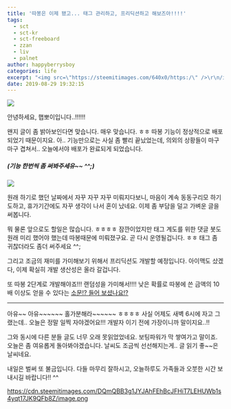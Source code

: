 ```yaml
---
title: '따봉은 이제 됐고... 태그 관리하고, 프리딕션하고 해보즈아!!!!'
tags:
  - sct
  - sct-kr
  - sct-freeboard
  - zzan
  - liv
  - palnet
author: happyberrysboy
categories: life
excerpt: "<img src=\"https://steemitimages.com/640x0/https:/\" />\r\n/ipfs.busy.org/ipfs/Qman2EX2PHQ4YpS5QRttNh6yBApcQQVc3YD2iheeThsdS8)  안녕하세요, 햅뽀이입니다..!!!!!!  왠지 글이 좀 밝아보인다면 맞습니다. 매우 맞습니다. ㅎㅎ 따봉 기능이 정상적으로 배포되었기 때문이지요. 아.. 기능만으로는 사실 좀 빨리 끝났었는데, 의외의 상황들이 마구마구 겹쳐서.. 오늘에....."
date: 2019-08-29 19:32:15
---
```


![](https://steemitimages.com/640x0/https://ipfs.busy.org/ipfs/Qman2EX2PHQ4YpS5QRttNh6yBApcQQVc3YD2iheeThsdS8)

안녕하세요, 햅뽀이입니다..!!!!!!

왠지 글이 좀 밝아보인다면 맞습니다. 매우 맞습니다. ㅎㅎ 따봉 기능이 정상적으로 배포되었기 때문이지요. 아.. 기능만으로는 사실 좀 빨리 끝났었는데, 의외의 상황들이 마구마구 겹쳐서.. 오늘에서야 배포가 완료되게 되었습니다.
##### (기능 한번씩 좀 써봐주세유~~ ^^;)

![](https://cdn.steemitimages.com/DQmR3G2KfsrYerhJjvSprx8Snoii54TjxcgueCsjT98AgJF/image.png)


원래 하기로 했던 날짜에서 자꾸 자꾸 자꾸 미뤄지다보니, 마음이 계속 동동구리모 하기도하고, 휴가기간에도 자꾸 생각이 나서 혼이 났네요. 이제 좀 부담을 덜고 가벼운 글을 써봅니다.

뭐 물론 앞으로도 할일은 많습니다. ㅎㅎㅎㅎ 잠깐이었지만 태그 계도를 위한 댓글 봇도 원래 미리 했어야 했는데 따봉때문에 미뤄졌구요. 곧 다시 운영될겁니다. ㅎㅎ 태그 좀 귀찮더라도 좀더 써주세요 ^^;

그리고 조금의 재미를 가미해보기 위해서 프리딕션도 개발할 예정입니다. 아이맥도 샀겠다, 이제 확실히 개발 생산성은 올라 갈겁니다.

또 따봉 2단계로 개발해야죠!!! 랜덤성을 가미해서!!!! 낮은 확률로 따봉에 쓴 금액의 10배 이상도 얻을 수 있다는 [소문!? 들어 보셨나요!?](/@sct.hboy/2ktz4p)

___

아유~~ 아유~~~~~~ 홀가분해라~~~~~~ ㅎㅎㅎㅎ
사실 어제도 새벽 6시에 자고 그랬는데.. 오늘은 정말 일찍 자야겠어요!!!  개발자 이기 전에 가장이니까 말이지요..!!

그와 동시에 다른 분들 글도 너무 오래 못읽었었네요. 보팅파워가 막 쌓여가고 말이죠. 오늘은 좀 여유롭게 돌아봐야겠습니다. 날씨도 조금씩 선선해지는게.. 글 읽기 좋~~은 날씨네요.

내일은 벌써 또 불금입니다. 다들 마무리 잘하시고, 오늘하루도 가족들과 오붓한 시간 보내시길 바랍니다!! ^^

https://cdn.steemitimages.com/DQmQBB3g1JYJAhFEhBcJFHiT7LEHUWb1s4yqt17JK9QFb8Z/image.png